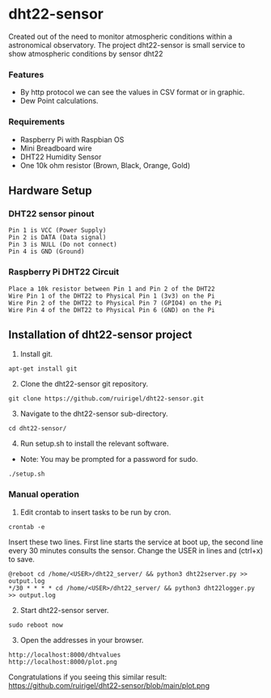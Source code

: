 # dht22-sensor
Created out of the need to monitor atmospheric conditions within a astronomical observatory.
The project dht22-sensor is small service to show atmospheric conditions by sensor dht22

### Features
* By http protocol we can see the values in CSV format or in graphic.
* Dew Point calculations.

### Requirements
* Raspberry Pi with Raspbian OS
* Mini Breadboard wire
* DHT22 Humidity Sensor
* One 10k ohm resistor (Brown, Black, Orange, Gold)

## Hardware Setup
### DHT22 sensor pinout 
```
Pin 1 is VCC (Power Supply)
Pin 2 is DATA (Data signal)
Pin 3 is NULL (Do not connect)
Pin 4 is GND (Ground)
```
### Raspberry Pi DHT22 Circuit
```
Place a 10k resistor between Pin 1 and Pin 2 of the DHT22
Wire Pin 1 of the DHT22 to Physical Pin 1 (3v3) on the Pi
Wire Pin 2 of the DHT22 to Physical Pin 7 (GPIO4) on the Pi
Wire Pin 4 of the DHT22 to Physical Pin 6 (GND) on the Pi
```
## Installation of dht22-sensor project
1. Install git.
```
apt-get install git
```
2. Clone the dht22-sensor git repository.
```
git clone https://github.com/ruirigel/dht22-sensor.git
```
3. Navigate to the dht22-sensor sub-directory.
```
cd dht22-sensor/
```
4. Run setup.sh to install the relevant software.
 * Note:  You may be prompted for a password for sudo.
```
./setup.sh
```
### Manual operation
1. Edit crontab to insert tasks to be run by cron.
```
crontab -e
```
Insert these two lines. First line starts the service at boot up, the second line every 30 minutes consults the sensor. 
Change the USER in lines and (ctrl+x) to save.
```
@reboot cd /home/<USER>/dht22_server/ && python3 dht22server.py >> output.log
*/30 * * * * cd /home/<USER>/dht22_server/ && python3 dht22logger.py >> output.log
```
2. Start dht22-sensor server.
```
sudo reboot now
```
3. Open the addresses in your browser.
```
http://localhost:8000/dhtvalues
http://localhost:8000/plot.png
```
Congratulations if you seeing this similar result: https://github.com/ruirigel/dht22-sensor/blob/main/plot.png

